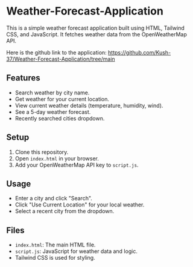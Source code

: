 # Weather-Forecast-Application
This is a simple weather forecast application built using HTML, Tailwind CSS, and JavaScript. It fetches weather data from the OpenWeatherMap API.

Here is the github link to the application: https://github.com/Kush-37/Weather-Forecast-Application/tree/main

## Features

-   Search weather by city name.
-   Get weather for your current location.
-   View current weather details (temperature, humidity, wind).
-   See a 5-day weather forecast.
-   Recently searched cities dropdown.

## Setup

1.  Clone this repository.
2.  Open `index.html` in your browser.
3.  Add your OpenWeatherMap API key to `script.js`.

## Usage

-   Enter a city and click "Search".
-   Click "Use Current Location" for your local weather.
-   Select a recent city from the dropdown.

## Files

-   `index.html`: The main HTML file.
-   `script.js`: JavaScript for weather data and logic.
-   Tailwind CSS is used for styling.
